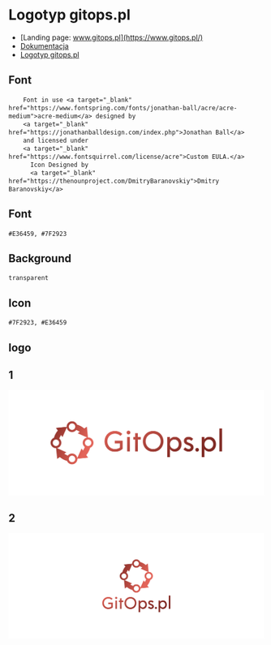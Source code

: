 # Logotyp gitops.pl
+ [Landing page: www.gitops.pl](https://www.gitops.pl/)
+ [Dokumentacja](https://docs.gitops.pl/)
+ [Logotyp gitops.pl](https://logo.gitops.pl/)



## Font

        Font in use <a target="_blank" href="https://www.fontspring.com/fonts/jonathan-ball/acre/acre-medium">acre-medium</a> designed by
        <a target="_blank" href="https://jonathanballdesign.com/index.php">Jonathan Ball</a>
        and licensed under
        <a target="_blank" href="https://www.fontsquirrel.com/license/acre">Custom EULA.</a>
          Icon Designed by
          <a target="_blank" href="https://thenounproject.com/DmitryBaranovskiy">Dmitry Baranovskiy</a>

## Font
  
    #E36459, #7F2923


## Background

    transparent

## Icon
     
    #7F2923, #E36459
    
    
## logo


## 1
![1/cover.png](1/cover.png)

## 2
![2/cover.png](2/cover.png)
